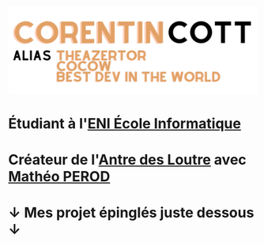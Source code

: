 ![Corentin COTT](https://github.com/Corentin-cott/Corentin-cott/blob/main/CorentinCOTT.png?raw=true)

# Étudiant à l'[ENI École Informatique]()
# Créateur de l'[Antre des Loutre]() avec [Mathéo PEROD]()
# ↓ Mes projet épinglés juste dessous ↓

